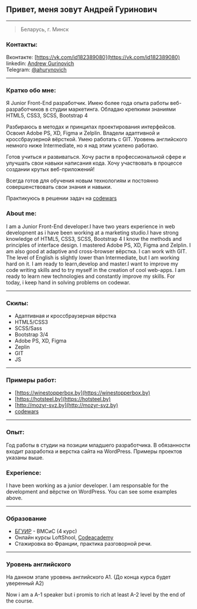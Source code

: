 ## Привет, меня зовут Андрей Гуринович  

----

> Беларусь, г. Минск


### Контакты:
Вконтакте: [https://vk.com/id182389080](https://vk.com/id182389080)  
linkedin: [Andrew Gurinovich](https://www.linkedin.com/in/andrew-gurinovich-9505b8132)  
Telegram: [@ahurynovich](https://t.me/ahurynovich)

----
### Кратко обо мне:

Я Junior Front-End разработчик. Имею более года опыта работы веб-разработчиков в студии маркетинга. Обладаю крепкими знаниями HTML5, CSS3, SCSS, Bootstrap 4  

Разбираюсь в методах и принципах проектирования интерфейсов. Освоил Adobe PS, XD, Figma и Zelplin. Владели адаптивной и кроссбраузерной вёрсткой. Умею работать с GIT. Уровень английского немного ниже Intermediate, но я над этим усилено работаю.  

Готов учиться и развиваться. Хочу расти в профессиональной сфере и улучшать свои навыки написания кода. Хочу участвовать в процессе создании крутых веб-приложений!  

Всегда готов для обучения новым технологиям и постоянно совершенствовать свои знания и навыки.  

Практикуюсь в решении задач на [codewars](https://www.codewars.com/users/twain575/completed )

### About me:

I am a Junior Front-End developer.I have two years experience in web developnent as i have been working at a marketing studio.I have strong knowledge of HTML5, CSS3, SCSS, Bootstrap 4
I know the methods and principles of interface design. I mastered Adobe PS, XD, Figma and Zelplin. I am also good at adaptive and cross-browser вёрстка. I can work with GIT. The level of English is slightly lower than Intermediate, but I am working hard on it.
I am ready to learn,develop and master.I want to improve my code writing skills and to try myself in the creation of cool web-apps.
I am ready to learn new technologies and constantly improve my skills. For today, i keep hand in solving problems on codewar.

----
### Скилы: 
* Адаптивная и кроссбраузерная вёрстка 
* HTML5/CSS3
* SCSS/Sass
* Bootstrap 3/4
* Adobe PS, XD, Figma
* Zeplin
* GIT
* JS

----
### Примеры работ:
* [https://winestopperbox.by](https://winestopperbox.by)
* [https://hotsteel.by](https://hotsteel.by)
* [http://mozyr-svz.by](http://mozyr-svz.by)
* [codewars](https://www.codewars.com/users/twain575/completed )

----
### Опыт:

Год работы в студии на позиции младшего разработчика. В обязанности входит разработка и верстка сайта на WordPress. Примеры проектов указаны выше.

### Experience:
I have been working as a junior developer. I am responsable for the development and вёрстке on WordPress. You can see some examples above.

----
### Образование
- [БГУИР](https://www.linkedin.com/school/belarusian-state-university-of-informatics-and-rad/about/) - ВМСиС (4 курс)  
- Онлайн курсы LoftShool, [Codeacademy](https://www.codecademy.com/users/agurinovich/achievements)  
-  Стажировка во Франции, практика разговорной речи.

----
### Уровень английского
На данном этапе уровень английского А1. (До конца курса будет уверенный A2)

Now i am a A-1 speaker but i promis to rich at least A-2 level by the end of the course.